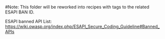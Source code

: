 #Note: This folder will be reworked into recipes with tags to the related ESAPI BAN ID.

ESAPI banned API List: https://wiki.owasp.org/index.php/ESAPI_Secure_Coding_Guideline#Banned_APIs